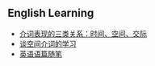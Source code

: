 ## English Learning

- [介词表现的三类关系：时间、空间、交际](./介词表现的三类关系时间空间交际.html) 
- [谈空间介词的学习](./谈空间介词的学习.html) 
- [英语语篇随笔](./英语语篇随笔.html) 

